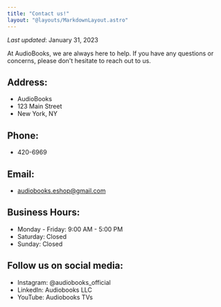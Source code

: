 ```yaml
---
title: "Contact us!"
layout: "@layouts/MarkdownLayout.astro"
---
```


_Last updated_: January 31, 2023

At AudioBooks, we are always here to help. If you have any questions or concerns, please don't hesitate to reach out to us.

## Address:

- AudioBooks
- 123 Main Street
- New York, NY

## Phone:

- 420-6969

## Email:

- audiobooks.eshop@gmail.com

## Business Hours:

- Monday - Friday: 9:00 AM - 5:00 PM
- Saturday: Closed
- Sunday: Closed

## Follow us on social media:

- Instagram: @audiobooks_official
- LinkedIn: Audiobooks LLC
- YouTube: Audiobooks TVs
